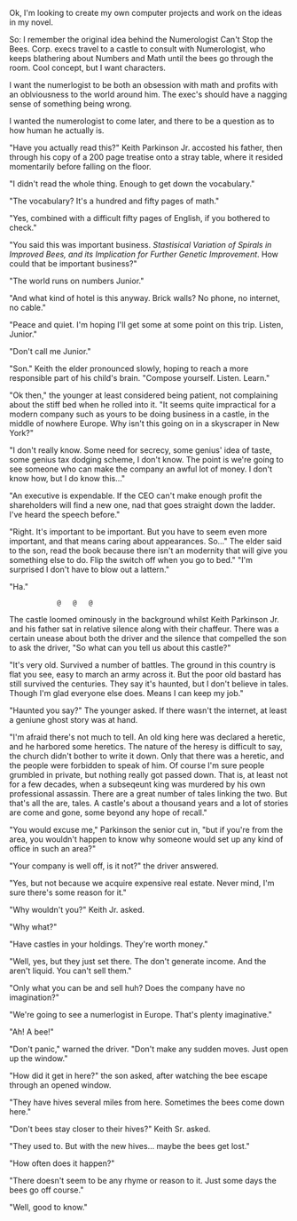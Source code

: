 Ok, I'm looking to create my own computer projects and work on the ideas in my novel.

So: I remember the original idea behind the Numerologist Can't Stop the Bees. Corp. execs travel to a castle to consult with Numerologist, who keeps blathering about Numbers and Math until the bees go through the room. Cool concept, but I want characters. 

I want the numerlogist to be both an obsession with math and profits with an oblviousness to the world around him. The exec's should have a nagging sense of something being wrong. 

I wanted the numerologist to come later, and there to be a question as to how human he actually is. 

"Have you actually read this?" Keith Parkinson Jr. accosted his father, then through his copy of a 200 page treatise onto a stray table, where it resided momentarily before falling on the floor.

"I didn't read the whole thing. Enough to get down the vocabulary."

"The vocabulary? It's a hundred and fifty pages of math."

"Yes, combined with a difficult fifty pages of English, if you bothered to check."

"You said this was important business. *Stastisical Variation of Spirals in Improved Bees, and its Implication for Further Genetic Improvement*. How could that be important business?"

"The world runs on numbers Junior."

"And what kind of hotel is this anyway. Brick walls? No phone, no internet, no cable."

"Peace and quiet. I'm hoping I'll get some at some point on this trip. Listen, Junior."

"Don't call me Junior."

"Son." Keith the elder pronounced slowly, hoping to reach a more responsible part of his child's brain. "Compose yourself. Listen. Learn."

"Ok then," the younger at least considered being patient, not complaining about the stiff bed when he rolled into it. "It seems quite impractical for a modern company such as yours to be doing business in a castle, in the middle of nowhere Europe. Why isn't this going on in a skyscraper in New York?"

"I don't really know. Some need for secrecy, some genius' idea of taste, some genius tax dodging scheme, I don't know. The point is we're going to see someone who can make the company an awful lot of money. I don't know how, but I do know this..."

"An executive is expendable. If the CEO can't make enough profit the shareholders will find a new one, nad that goes straight down the ladder. I've heard the speech before."

"Right. It's important to be important. But you have to seem even more important, and that means caring about appearances. So..." 
The elder said to the son, read the book because there isn't an modernity that will give you something else to do. Flip the switch off when you go to bed."
"I'm surprised I don't have to blow out a lattern."

"Ha." 

				@	@	@

The castle loomed ominously in the background whilst Keith Parkinson Jr. and his father sat in relative silence along with their chaffeur. There was a certain unease about both the driver and the silence that compelled the son to ask the driver, "So what can you tell us about this castle?" 

"It's very old. Survived a number of battles. The ground in this country is flat you see, easy to march an army across it. But the poor old bastard has still survived the centuries. They say it's haunted, but I don't believe in tales. Though I'm glad everyone else does. Means I can keep my job."

"Haunted you say?" The younger asked. If there wasn't the internet, at least a geniune ghost story was at hand.

"I'm afraid there's not much to tell. An old king here was declared a heretic, and he harbored some heretics. The nature of the heresy is difficult to say, the church didn't bother to write it down. Only that there was a heretic, and the people were forbidden to speak of him. Of course I'm sure people grumbled in private, but nothing really got passed down. That is, at least not for a few decades, when a subseqeunt king was murdered by his own professional assassin. There are a great number of tales linking the two. But that's all the are, tales. A castle's about a thousand years and a lot of stories are come and gone, some beyond any hope of recall."

"You would excuse me," Parkinson the senior cut in, "but if you're from the area, you wouldn't happen to know why someone would set up any kind of office in such an area?" 

"Your company is well off, is it not?" the driver answered.

"Yes, but not because we acquire expensive real estate. Never mind, I'm sure there's some reason for it."

"Why wouldn't you?" Keith Jr. asked.

"Why what?"

"Have castles in your holdings. They're worth money."

"Well, yes, but they just set there. The don't generate income. And the aren't liquid. You can't sell them."

"Only what you can be and sell huh? Does the company have no imagination?"

"We're going to see a numerlogist in Europe. That's plenty imaginative."

"Ah! A bee!" 

"Don't panic," warned the driver. "Don't make any sudden moves. Just open up the window."

"How did it get in here?" the son asked, after watching the bee escape through an opened window.

"They have hives several miles from here. Sometimes the bees come down here."

"Don't bees stay closer to their hives?" Keith Sr. asked.

"They used to. But with the new hives... maybe the bees get lost."

"How often does it happen?"

"There doesn't seem to be any rhyme or reason to it. Just some days the bees go off course." 

"Well, good to know." 
